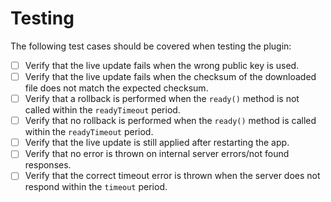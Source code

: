 # Testing

The following test cases should be covered when testing the plugin:

- [ ] Verify that the live update fails when the wrong public key is used.
- [ ] Verify that the live update fails when the checksum of the downloaded file does not match the expected checksum.
- [ ] Verify that a rollback is performed when the `ready()` method is not called within the `readyTimeout` period.
- [ ] Verify that no rollback is performed when the `ready()` method is called within the `readyTimeout` period.
- [ ] Verify that the live update is still applied after restarting the app.
- [ ] Verify that no error is thrown on internal server errors/not found responses.
- [ ] Verify that the correct timeout error is thrown when the server does not respond within the `timeout` period.
